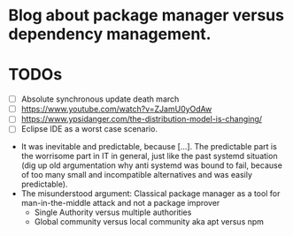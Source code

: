 # Blog about package manager versus dependency management.
# TODOs
* [ ] Absolute synchronous update death march
* [ ] https://www.youtube.com/watch?v=ZJamU0yOdAw
* [ ] https://www.ypsidanger.com/the-distribution-model-is-changing/
* [ ] Eclipse IDE as a worst case scenario.
* It was inevitable and predictable, because [...].
  The predictable part is the worrisome part in IT in general, just like the past systemd situation
  (dig up old argumentation why anti systemd was bound to fail, because of too many small  and incompatible alternatives and was easily predictable).
* The misunderstood argument:
  Classical package manager as a tool for man-in-the-middle attack and not a package improver
    * Single Authority versus multiple authorities
    * Global community versus local community aka apt versus npm 